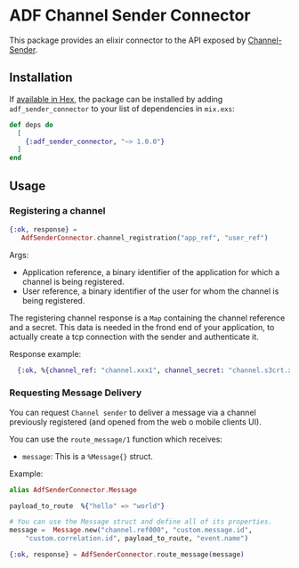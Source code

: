 # ADF Channel Sender Connector

This package provides an elixir connector to the API exposed by [Channel-Sender]().

## Installation

If [available in Hex](https://hex.pm/docs/publish), the package can be installed
by adding `adf_sender_connector` to your list of dependencies in `mix.exs`:

```elixir
def deps do
  [
    {:adf_sender_connector, "~> 1.0.0"}
  ]
end
```

## Usage

### Registering a channel

```elixir
{:ok, response} = 
   AdfSenderConnector.channel_registration("app_ref", "user_ref")
```

Args:
- Application reference, a binary identifier of the application for which a 
  channel is being registered.
- User reference, a binary identifier of the user for whom the channel is
  being registered.

The registering channel response is a `Map` containing the channel reference and 
a secret. This data is needed in the frond end of your application, to actually
create a tcp connection with the sender and authenticate it.

Response example:

```elixir
  {:ok, %{channel_ref: "channel.xxx1", channel_secret: "channel.s3crt.xyz"}}
```

### Requesting Message Delivery

You can request `Channel sender` to deliver a message via a channel previously 
registered (and opened from the web o mobile clients UI).

You can use the `route_message/1` function which receives:

  - `message`:   This is a `%Message{}` struct.

Example:

```elixir
alias AdfSenderConnector.Message

payload_to_route  %{"hello" => "world"}

# You can use the Message struct and define all of its properties.
message =  Message.new("channel.ref000", "custom.message.id", 
    "custom.correlation.id", payload_to_route, "event.name")

{:ok, response} = AdfSenderConnector.route_message(message)
```







